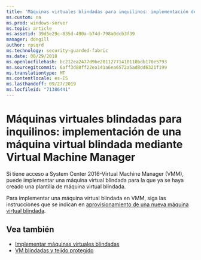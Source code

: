 ```yaml
---
title: 'Máquinas virtuales blindadas para inquilinos: implementación de una máquina virtual blindada mediante Virtual Machine Manager'
ms.custom: na
ms.prod: windows-server
ms.topic: article
ms.assetid: 39d5e29c-835d-490a-b74d-798a0dcb3f39
manager: dongill
author: rpsqrd
ms.technology: security-guarded-fabric
ms.date: 08/29/2018
ms.openlocfilehash: bc212ea2477d9be20112771410110bdb170e5793
ms.sourcegitcommit: 6aff3d88ff22ea141a6ea6572a5ad8dd6321f199
ms.translationtype: MT
ms.contentlocale: es-ES
ms.lasthandoff: 09/27/2019
ms.locfileid: "71386441"
---
```

# <a name="shielded-vms-for-tenants---deploying-a-shielded-vm-by-using-virtual-machine-manager"></a>Máquinas virtuales blindadas para inquilinos: implementación de una máquina virtual blindada mediante Virtual Machine Manager

Si tiene acceso a System Center 2016-Virtual Machine Manager (VMM), puede implementar una máquina virtual blindada para la que ya se haya creado una plantilla de máquina virtual blindada. 

Para implementar una máquina virtual blindada en VMM, siga las instrucciones que se indican en [aprovisionamiento de una nueva máquina virtual blindada](https://technet.microsoft.com/system-center-docs/vmm/scenario/guarded-vms#provision-a-new-shielded-vm).

## <a name="see-also"></a>Vea también

- [Implementar máquinas virtuales blindadas](guarded-fabric-configuration-scenarios-for-shielded-vms-overview.md)
- [VM blindadas y tejido protegido](guarded-fabric-and-shielded-vms-top-node.md)
